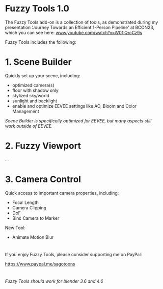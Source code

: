 # Fuzzy Tools 1.0

The Fuzzy Tools add-on is a collection of tools, as demonstrated during my presentation 'Journey Towards an Efficient 1-Person Pipeline' at BCON23, which you can see here: www.youtube.com/watch?v=W01lQrcCz9s

Fuzzy Tools includes the following:

# 1. Scene Builder
Quickly set up your scene, including:
- optimized camera(s)
- floor with shadow only
- stylized sky/world
- sunlight and backlight
- enable and optimize EEVEE settings like AO, Bloom and Color Management

_Scene Builder is specifically optimized for EEVEE, but many aspects still work outside of EEVEE._

# 2. Fuzzy Viewport
...

# 3. Camera Control
Quick access to important camera properties, including:
- Focal Length
- Camera Clipping
- DoF
- Bind Camera to Marker

New Tool:
- Animate Motion Blur
#
If you enjoy Fuzzy Tools, please consider supporting me on PayPal:

https://www.paypal.me/sagotoons
#
_Fuzzy Tools should work for blender 3.6 and 4.0_
